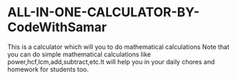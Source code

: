 # ALL-IN-ONE-CALCULATOR-BY-CodeWithSamar
This is a calculator which will you to do mathematical calculations
Note that you can do simple mathematical calculations like power,hcf,lcm,add,subtract,etc.It will help you in your daily chores and homework for students too.
